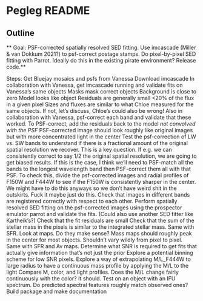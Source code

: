 # Pegleg README

## Outline

** Goal: PSF-corrected spatially resolved SED fitting. Use imcascade (Miller & van Dokkum 2021?) to psf-correct postage stamps. Do pixel-by-pixel SED fitting with Parrot. Ideally do this in the existing pirate environment? Release code.** 

Steps:
Get Bluejay mosaics and psfs from Vanessa
Download imcascade
In collaboration with Vanessa, get imcascade running and validate fits on Vanessa’s same objects
Masks mask correct objects
Background is close to zero
Model looks like object
Residuals are generally small <20% of the flux in a given pixel
Sizes and fluxes are similar to what Chloe measured for the same objects. If not, let’s discuss, Chloe’s could also be wrong!
Also in collaboration with Vanessa, psf-correct each band and validate that these worked. To PSF-correct, add the residuals back to the model *not convolved with the PSF*
PSF-corrected image should look roughly like original images but with more concentrated light in the center
Test the psf-correction of LW vs. SW bands to understand if there is a fractional amount of the original spatial resolution we recover. This is a key question. If e.g. we can consistently correct to say 1/2 the original spatial resolution, we are going to get biased results. If this is the case, I think we’ll need to PSF-match all the bands to the longest wavelength band then PSF-correct them all with that PSF. To check this, divide the psf-corrected images and radial profiles of F150W and F444W to see if the F150W is consistently sharper in the center. We might have to do this anyways so we don’t have weird shit in the outskirts. Fuck it maybe just do this.
Check that images in different bands are registered correctly with respect to each other. 
Perform spatially resolved SED fitting on the psf-corrected images using the prospector emulator parrot and validate the fits. (Could also use another SED fitter like Kartheik’s?)
Check that the fit residuals are small
Check that the sum of the stellar mass in the pixels is similar to the integrated stellar mass. Same with SFR. 
Look at maps. Do they make sense? Mass maps should roughly peak in the center for most objects. Shouldn’t vary wildly from pixel to pixel. Same with SFR and Av maps. 
Determine what SNR is required to get fits that actually give information that’s not just the prior
Explore a potential binning scheme for low SNR pixels. Explore a way of extrapolating M/L_F444W to large radius to have a continuous mass profile by applying the M/L to the light
Compare M, color, and light profiles. Does the M/L change fairly continuously with the color? It should.
Test on an object with an IFU spectrum. Do predicted spectral features roughly match observed ones?
Build package and make documentation

